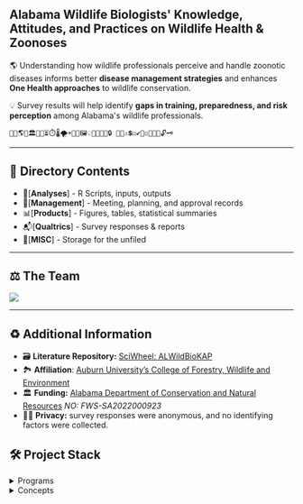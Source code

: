 ## **Alabama Wildlife Biologists' Knowledge, Attitudes, and Practices on Wildlife Health & Zoonoses**  

🌎 Understanding how wildlife professionals perceive and handle zoonotic diseases informs better **disease management strategies** and enhances **One Health approaches** to wildlife conservation. 

💡 Survey results will help identify **gaps in training, preparedness, and risk perception** among Alabama's wildlife professionals.  

	💭🧠🌎🧭🏛️🌇🌃⏳⏱️🌡️🌪️☀️🎯🎰🖼️💡🔎📰📝📆🔒	🧫🔬⚠️💲☑️✔️🔹◽🔺🔲🚩🔓🗝️
---

<!-- Table of Contents -->
## 📁 Directory Contents

- 🔢[**Analyses**] - R Scripts, inputs, outputs
- 📄[**Management**] - Meeting, planning, and approval records
- 📊[**Products**] - Figures, tables, statistical summaries
- 📬[**Qualtrics**] - Survey responses & reports
- 💾[**MISC**] - Storage for the unfiled

---

<!-- Contributing -->
## ⚖️ The Team

<a href="https://github.com/Louis3797/awesome-readme-template/graphs/contributors">
  <img src="https://contrib.rocks/image?repo=Louis3797/awesome-readme-template" />
</a>

---

<!-- AI -->
## ♻️ Additional Information

- 🗃️ **Literature Repository:** [SciWheel: ALWildBioKAP](https://sciwheel.com/work/#/items?collection=970339)
- 🏞️ **Affiliation**: [Auburn University’s College of Forestry, Wildlife and Environment](https://cfwe.auburn.edu/)
- 🏛️ **Funding:** [Alabama Department of Conservation and Natural Resources](https://alabama-department-of-conservation-natural-resources-algeohub.hub.arcgis.com/) *NO: FWS-SA2022000923*
- 🕵️‍♂️ **Privacy:** survey responses were anonymous, and no identifying factors were collected.
  
<!-- Stack -->
## 🛠️ Project Stack

<details>
  <summary>Programs</summary>
  <ul>
    <li><a href="https://www.qualtrics.com/">Qualtrics</a></li>
    <li><a href="https://posit.co/download/rstudio-desktop/">RStudio</a></li>
    <li><a href="https://sciwheel.com/">SciWheel</a></li>
  </ul>
</details>

<details>
  <summary>Concepts</summary>
  <ul>
    <li><a href="https://doi.org/10.1177/025371762094611">KAP Surveys</a></li>
  </ul>
</details>
